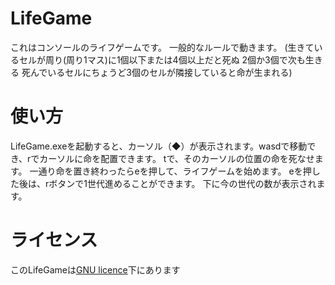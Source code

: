 # LifeGame
これはコンソールのライフゲームです。
一般的なルールで動きます。
(生きているセルが周り(周り1マス)に1個以下または4個以上だと死ぬ
2個か3個で次も生きる
死んでいるセルにちょうど3個のセルが隣接していると命が生まれる)

# 使い方
LifeGame.exeを起動すると、カーソル（◆）が表示されます。wasdで移動でき、rでカーソルに命を配置できます。
tで、そのカーソルの位置の命を死なせます。
一通り命を置き終わったらeを押して、ライフゲームを始めます。
eを押した後は、rボタンで1世代進めることができます。
下に今の世代の数が表示されます。

# ライセンス
このLifeGameは[GNU licence](https://ja.wikipedia.org/wiki/GNU_General_Public_License)下にあります


